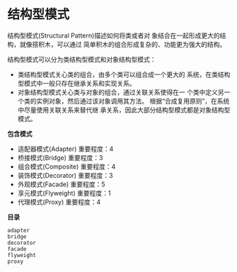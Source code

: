 

结构型模式
====================

结构型模式(Structural Pattern)描述如何将类或者对
象结合在一起形成更大的结构，就像搭积木，可以通过
简单积木的组合形成复杂的、功能更为强大的结构。

结构型模式可以分为类结构型模式和对象结构型模式：

- 类结构型模式关心类的组合，由多个类可以组合成一个更大的
系统，在类结构型模式中一般只存在继承关系和实现关系。
- 对象结构型模式关心类与对象的组合，通过关联关系使得在一
个类中定义另一个类的实例对象，然后通过该对象调用其方法。
根据“合成复用原则”，在系统中尽量使用关联关系来替代继
承关系，因此大部分结构型模式都是对象结构型模式。

**包含模式**

- 适配器模式(Adapter)
    重要程度：4
- 桥接模式(Bridge) 
    重要程度：3
- 组合模式(Composite) 
    重要程度：4
- 装饰模式(Decorator)
    重要程度：3
- 外观模式(Facade)
    重要程度：5
- 享元模式(Flyweight) 
    重要程度：1
- 代理模式(Proxy)
    重要程度：4

  
**目录**

    
    adapter
    bridge
    decorator
    facade
    flyweight
    proxy
